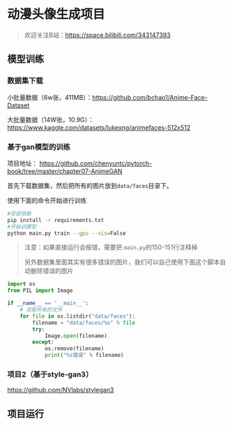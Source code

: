 # 动漫头像生成项目
> 欢迎关注B站：https://space.bilibili.com/343147393

## 模型训练

### 数据集下载
小批量数据（6w张，411MB）：https://github.com/bchao1/Anime-Face-Dataset

大批量数据（14W张，10.9G）：https://www.kaggle.com/datasets/lukexng/animefaces-512x512

### 基于gan模型的训练
项目地址： https://github.com/chenyuntc/pytorch-book/tree/master/chapter07-AnimeGAN

首先下载数据集，然后把所有的图片放到`data/faces`目录下。

使用下面的命令开始进行训练
```bash
#安装依赖
pip install -r requirements.txt
#开始训模型
python main.py train --gpu --vis=False
```

> 注意：如果直接运行会报错，需要把 `main.py`的150-151行注释掉
> 
> 另外数据集里面其实有很多错误的图片，我们可以自己使用下面这个脚本自动删除错误的图片
```python
import os
from PIL import Image

if __name__ == '__main__':
    # 读取所有的文件
    for file in os.listdir("data/faces"):
        filename = "data/faces/%s" % file
        try:
            Image.open(filename)
        except:
            os.remove(filename)
            print("%s错误" % filename)
```

### 项目2（基于style-gan3）
https://github.com/NVlabs/stylegan3

## 项目运行
